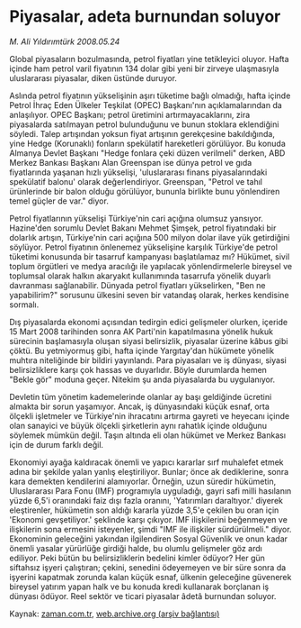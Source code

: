 # Piyasalar, adeta burnundan soluyor

*M. Ali Yıldırımtürk 2008.05.24*

<tr><td class="metin" colspan="2" style="padding-top: 20px; padding-left: 5px; padding-right: 10px;">Global piyasaların bozulmasında, petrol fiyatları yine tetikleyici oluyor. Hafta içinde ham petrol varil fiyatının 134 dolar gibi yeni bir zirveye ulaşmasıyla uluslararası piyasalar, diken üstünde duruyor.</td></tr><tr><td class="metin" colspan="2" style="padding-top: 20px; padding-left: 5px; padding-right: 10px;"><p> Aslında petrol fiyatının yükselişinin aşırı tüketime bağlı olmadığı, hafta içinde Petrol İhraç Eden Ülkeler Teşkilat (OPEC) Başkanı'nın açıklamalarından da anlaşılıyor. OPEC Başkanı; petrol üretimini artırmayacaklarını, zira piyasalarda satılmayan petrol bulunduğunu ve bunun stoklara eklendiğini söyledi. Talep artışından yoksun fiyat artışının gerekçesine bakıldığında, yine Hedge (Korunaklı) fonların spekülatif hareketleri görülüyor. Bu konuda Almanya Devlet Başkanı "Hedge fonlara çeki düzen verilmeli" derken, ABD Merkez Bankası Başkanı Alan Greenspan ise dünya petrol ve gıda fiyatlarında yaşanan hızlı yükselişi, 'uluslararası finans piyasalarındaki spekülatif balonu' olarak değerlendiriyor. Greenspan, "Petrol ve tahıl ürünlerinde bir balon olduğu görülüyor, bununla birlikte bunu yönlendiren temel güçler de var." diyor.
<p> Petrol fiyatlarının yükselişi Türkiye'nin cari açığına olumsuz yansıyor. Hazine'den sorumlu Devlet Bakanı Mehmet Şimşek, petrol fiyatındaki bir dolarlık artışın, Türkiye'nin cari açığına 500 milyon dolar ilave yük getirdiğini söylüyor. Petrol fiyatının önlenemez yükselişine karşılık Türkiye'de petrol tüketimi konusunda bir tasarruf kampanyası başlatılamaz mı? Hükümet, sivil toplum örgütleri ve medya aracılığı ile yapılacak yönlendirmelerle bireysel ve toplumsal olarak halkın akaryakıt kullanımında tasarrufa yönelik duyarlı davranması sağlanabilir. Dünyada petrol fiyatları yükselirken, "Ben ne yapabilirim?" sorusunu ülkesini seven bir vatandaş olarak, herkes kendisine sormalı.
<p> Dış piyasalarda ekonomi açısından tedirgin edici gelişmeler olurken, içeride 15 Mart 2008 tarihinden sonra AK Parti'nin kapatılmasına yönelik hukuk sürecinin başlamasıyla oluşan siyasi belirsizlik, piyasalar üzerine kâbus gibi çöktü. Bu yetmiyormuş gibi, hafta içinde Yargıtay'dan hükümete yönelik muhtıra niteliğinde bir bildiri yayınlandı. Para piyasaları ve iş dünyası, siyasi belirsizliklere karşı çok hassas ve duyarlıdır. Böyle durumlarda hemen "Bekle gör" moduna geçer. Nitekim şu anda piyasalarda bu uygulanıyor. 
<p> Devletin tüm yönetim kademelerinde olanlar ay başı geldiğinde ücretini almakta bir sorun yaşamıyor. Ancak, iş dünyasındaki küçük esnaf, orta ölçekli işletmeler ve Türkiye'nin ihracatını artırma gayreti ve heyecanı içinde olan sanayici ve büyük ölçekli şirketlerin aynı rahatlık içinde olduğunu söylemek mümkün değil. Taşın altında eli olan hükümet ve Merkez Bankası için de durum farklı değil. 
<p> Ekonomiyi ayağa kaldıracak önemli ve yapıcı kararlar sırf muhalefet etmek adına bir şekilde yalan yanlış eleştiriliyor. Bunlar; önce ak dediklerine, sonra kara demekten kendilerini alamıyorlar. Örneğin, uzun süredir hükümetin, Uluslararası Para Fonu (IMF) programıyla uyguladığı, gayri safi milli hasılanın yüzde 6,5'i oranındaki faiz dışı fazla oranını, 'Yatırımları daraltıyor.' diyerek eleştirenler, hükümetin son aldığı kararla yüzde 3,5'e çekilen bu oran için 'Ekonomi gevşetiliyor.' şeklinde karşı çıkıyor. IMF ilişkilerini beğenmeyen ve ilişkilerin sona ermesini isteyenler, şimdi "IMF ile ilişkiler sürdürülmeli." diyor. Ekonominin geleceğini yakından ilgilendiren Sosyal Güvenlik ve onun kadar önemli yasalar yürürlüğe girdiği halde, bu olumlu gelişmeler göz ardı ediliyor. Peki bütün bu belirsizliklerin bedelini kimler ödüyor? Her gün siftahsız işyeri çalıştıran; çekini, senedini ödeyemeyen ve bir süre sonra da işyerini kapatmak zorunda kalan küçük esnaf, ülkenin geleceğine güvenerek bireysel yatırım yapan halk ve bu konuda kredi kullanarak borçlanan iş dünyası ödüyor. Reel sektör ve ticari piyasalar âdetâ burnundan soluyor.<br/></p></p></p></p></p></td></tr>

Kaynak: [zaman.com.tr](http://zaman.com.tr/yazar.do?yazino=693430), [web.archive.org (arşiv bağlantısı)](http://web.archive.org/web/20080525072316/http://www.zaman.com.tr:80/yazar.do?yazino=693430)
